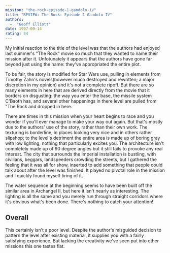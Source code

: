 ```yaml
---
mission: "the-rock-episode-1-gandolo-iv"
title: "REVIEW: The Rock: Episode 1-Gandolo IV"
authors: 
  -  "Geoff Elliott"
date: 1997-09-14
rating: 84
---
```


My initial reaction to the title of the level was that the authors had enjoyed last summer's "The Rock" movie so much that they wanted to name their mission after it. Unfotunately it appears that the authors have gone far beyond just using the name: they've appropriated the entire plot.

To be fair, the story is modified for Star Wars use, pulling in elements from Timothy Zahn's novels(however much destroyed and rewritten; a major discretion in my opinion) and it's not a complete ripoff. But there are so many elements in here that are derived directly from the movie that it borders on disgusting: the way you enter the base, the missile system C'Baoth has, and several other happenings in there level are pulled from "The Rock and dropped in here.

There are times in this mission when your heart begins to race and you wonder if you'll ever manage to make your way out again. But that's mostly due to the authors' use of the story, rather than their own work. The texturing is borderline, in places looking very nice and in others rather slipshop; to the level's detriment the entire area is made up of boring gray with low lighting, nothing that particularly excites you. The architecture isn't completely made up of 90 degree angles but it still fails to provoke any real interest. The city that surrounds the Imperial installation is bustling, with civilians, beggars, landspeeders crowding the streets, but I gathered the feeling that it was all for show, inserted to add something that people could talk about after the level was finished. It played no pivotal role in the mission and I quickly found myself tiring of it.

The water sequence at the beginning seems to have been built off the similar area in Archangel II, but here it isn't nearly as interesting. The lighting is all the same and you merely run through straight corridors where it's obvious what's been done. There's nothing to catch your attention!

## Overall

This certainly isn't a poor level. Despite the author's misguided decision to pattern the level after existing material, it supplies you with a fairly satisfying experience. But lacking the creativity we've seen put into other missions this one tastes flat.
